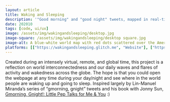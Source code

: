 ```yaml
---
layout: article
title: Waking and Sleeping
description: '"Good morning" and "good night" tweets, mapped in real-time.'
date: 202010
tags: [code, ui/ux]
image: /assets/img/wakingandsleeping/desktop.jpg
image-square: /assets/img/wakingandsleeping/desktop square.jpg
image-alt: A blue-white world map with red dots scattered over the Americas, with a white sidebar displaying a log of tweets.
platforms: [["https://wakingandsleeping.glitch.me", "Website"], ["https://github.com/whykatherine/wakingandsleeping", "GitHub"]]
---
```


Created during an intensely virtual, remote, and global time, this project is a reflection on world interconnectedness and our daily waves and flares of activity and wakedness across the globe. The hope is that you could open the webpage at any time during your day/night and see where in the world people are waking up and going to sleep. Inspired largely by Lin-Manuel Miranda’s series of “gmorning, gnight” tweets and his book with Jonny Sun, [Gmorning, Gnight!: Little Pep Talks for Me & You](https://bookshop.org/books/gmorning-gnight-little-pep-talks-for-me-you/9781984854278) :)